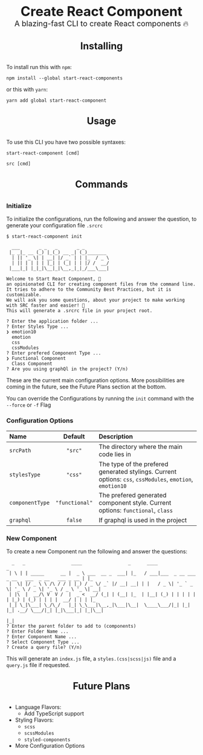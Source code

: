 <div style="font-size: 35px;font-weight: bold;text-align: center;">Create React Component</div>
<div style="font-size: 20px;text-align: center;">A blazing-fast CLI to create React components 🔥</div>

<div style="font-size: 25px;font-weight: bold;text-align: center;margin: 32px 0;">Installing</div>

To install run this with `npm`:

```
npm install --global start-react-components
```

or this with `yarn`:

```
yarn add global start-react-component
```

<div style="font-size: 25px;font-weight: bold;text-align: center;margin: 32px 0;">Usage</div>

To use this CLI you have two possible syntaxes:

```
start-react-component [cmd]

src [cmd]
```

<div style="font-size: 25px;font-weight: bold;text-align: center;margin: 32px 0;">Commands</div>

### Initialize

To initialize the configurations, run the following and answer the question, to generate your configuration file `.srcrc`

```
$ start-react-component init

  ___       _ _   _       _ _
 |_ _|_ __ (_) |_(_) __ _| (_)_______
  | || '_ \| | __| |/ _` | | |_  / _ \
  | || | | | | |_| | (_| | | |/ /  __/
 |___|_| |_|_|\__|_|\__,_|_|_/___\___|

Welcome to Start React Component, 👋
an opinionated CLI for creating component files from the command line.
It tries to adhere to the Community Best Practices, but it is customizable.
We will ask you some questions, about your project to make working with SRC faster and easier! 🚀
This will generate a .srcrc file in your project root.

? Enter the application folder ...
? Enter Styles Type ...
❯ emotion10
  emotion
  css
  cssModules
? Enter prefered Component Type ...
❯ Functional Component
  Class Component
? Are you using graphQl in the project? (Y/n)
```

These are the current main configuration options. More possibilities are coming in the future, see the Future Plans section at the bottom.

You can override the Configurations by running the `init` command with the `--force` or `-f` Flag

### Configuration Options

| Name            |    Default     | Description                                                                                               |
| :-------------- | :------------: | :-------------------------------------------------------------------------------------------------------- |
| `srcPath`       |    `"src"`     | The directory where the main code lies in                                                                 |
| `stylesType`    |    `"css"`     | The type of the prefered generated stylings. Current options: `css`, `cssModules`, `emotion`, `emotion10` |
| `componentType` | `"functional"` | The prefered generated component style. Current options: `functional`, `class`                            |
| `graphql`       |    `false`     | If graphql is used in the project                                                                         |

### New Component

To create a new Component run the following and answer the questions:

```
  _   _                 ____                 _      ____                                             _
 | \ | | _____      __ |  _ \ ___  __ _  ___| |_   / ___|___  _ __ ___  _ __   ___  _ __   ___ _ __ | |_
 |  \| |/ _ \ \ /\ / / | |_) / _ \/ _` |/ __| __| | |   / _ \| '_ ` _ \| '_ \ / _ \| '_ \ / _ \ '_ \| __|
 | |\  |  __/\ V  V /  |  _ <  __/ (_| | (__| |_  | |__| (_) | | | | | | |_) | (_) | | | |  __/ | | | |_
 |_| \_|\___| \_/\_/   |_| \_\___|\__,_|\___|\__|  \____\___/|_| |_| |_| .__/ \___/|_| |_|\___|_| |_|\__|
                                                                       |_|
? Enter the parent folder to add to (components)
? Enter Folder Name ...
? Enter Component Name ...
? Select Component Type ...
? Create a query file? (Y/n)
```

This will generate an `index.js` file, a `styles.(css|scss|js)` file and a `query.js` file if requested.

<div style="font-size: 25px;font-weight: bold;text-align: center;margin: 32px 0;">Future Plans</div>

- Language Flavors:
  - Add TypeScript support
- Styling Flavors:
  - `scss`
  - `scssModules`
  - `styled-components`
- More Configuration Options
